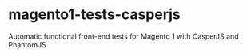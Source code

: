 # magento1-tests-casperjs
Automatic functional front-end tests for Magento 1 with CasperJS and PhantomJS
